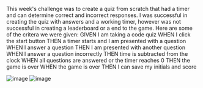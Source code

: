 This week's challenge was to create a quiz from scratch that had a timer and can determine correct and incorrect responses.
I was successful in creating the quiz with answers and a working timer, however was not successful in creating a leaderboard or a end to the game.
Here are some of the critera we were given:
    GIVEN I am taking a code quiz
WHEN I click the start button
THEN a timer starts and I am presented with a question
WHEN I answer a question
THEN I am presented with another question
WHEN I answer a question incorrectly
THEN time is subtracted from the clock
WHEN all questions are answered or the timer reaches 0
THEN the game is over
WHEN the game is over
THEN I can save my initials and score

![image](https://user-images.githubusercontent.com/107278042/182005602-4d4fa5aa-d8fc-468c-ade4-ec4984f76c8f.png)
![image](https://user-images.githubusercontent.com/107278042/182005612-aaf11a16-d510-4154-b3b4-80550ac69248.png)

